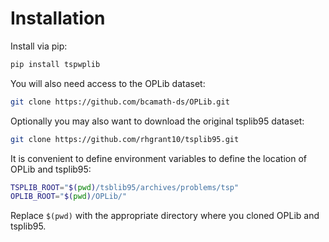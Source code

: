 # Installation

Install via pip:

```bash
pip install tspwplib
```

You will also need access to the OPLib dataset:

```bash
git clone https://github.com/bcamath-ds/OPLib.git
```

Optionally you may also want to download the original tsplib95 dataset:

```bash
git clone https://github.com/rhgrant10/tsplib95.git
```

It is convenient to define environment variables to define the location of OPLib and tsplib95:

```bash
TSPLIB_ROOT="$(pwd)/tsblib95/archives/problems/tsp"
OPLIB_ROOT="$(pwd)/OPLib/"
```

Replace `$(pwd)` with the appropriate directory where you cloned OPLib and tsplib95.
